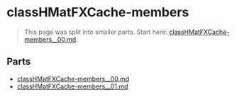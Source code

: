 # classHMatFXCache-members

> This page was split into smaller parts. Start here: [classHMatFXCache-members__00.md](classHMatFXCache-members__00.md).

## Parts

- [classHMatFXCache-members__00.md](classHMatFXCache-members__00.md)
- [classHMatFXCache-members__01.md](classHMatFXCache-members__01.md)
